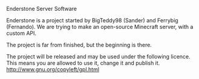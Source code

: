 Enderstone Server Software

Enderstone is a project started by BigTeddy98 (Sander) and Ferrybig (Fernando).
We are trying to make an open-source Minecraft server, with a custom API.

The project is far from finished, but the beginning is there.

The project will be released and may be used under the following licence.
This means you are allowed to use it, change it and publish it.
http://www.gnu.org/copyleft/gpl.html
